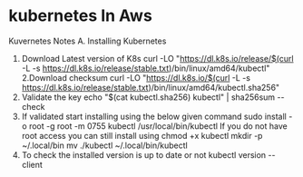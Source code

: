 # kubernetes In Aws
Kuvernetes Notes
A. Installing Kubernetes
 1. Download Latest version of K8s
     curl -LO "https://dl.k8s.io/release/$(curl -L -s https://dl.k8s.io/release/stable.txt)/bin/linux/amd64/kubectl"
 2.Download checksum 
     curl -LO "https://dl.k8s.io/$(curl -L -s https://dl.k8s.io/release/stable.txt)/bin/linux/amd64/kubectl.sha256"
 3. Validate the key
     echo "$(cat kubectl.sha256)  kubectl" | sha256sum --check
 4. If validated start installing using the below given command
     sudo install -o root -g root -m 0755 kubectl /usr/local/bin/kubectl
    If you do not have root access you can still install using
     chmod +x kubectl
     mkdir -p ~/.local/bin
    mv ./kubectl ~/.local/bin/kubectl
 5. To check the installed version is up to date or not
     kubectl version --client
